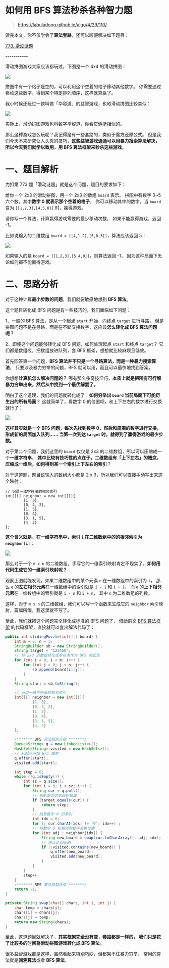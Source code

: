 

如何用 BFS 算法秒杀各种智力题
======
> https://labuladong.github.io/algo/4/29/110/


读完本文，你不仅学会了**算法套路**，还可以顺便解决如下题目：

[773. 滑动谜题](https://leetcode.cn/problems/sliding-puzzle/)

**-----------**

滑动拼图游戏大家应该都玩过，下图是一个 4x4 的滑动拼图：

![](../../pictures/sliding_puzzle/1.jpeg)

拼图中有一个格子是空的，可以利用这个空着的格子移动其他数字。
你需要通过移动这些数字，得到某个特定排列顺序，这样就算赢了。

我小时候还玩过一款叫做「华容道」的益智游戏，也和滑动拼图比较类似：

![](../../pictures/sliding_puzzle/2.jpeg)

实际上，滑动拼图游戏也叫数字华容道，你看它俩挺相似的。

那么这种游戏怎么玩呢？我记得是有一些套路的，类似于魔方还原公式。
但是我们今天不来研究让人头秃的技巧，**这些益智游戏通通可以用暴力搜索算法解决，
所以今天我们就学以致用，用 BFS 算法框架来秒杀这些游戏**。


# 一、题目解析

力扣第 773 题「滑动谜题」就是这个问题，题目的要求如下：

给你一个 2x3 的滑动拼图，用一个 2x3 的数组 `board` 表示。
拼图中有数字 0~5 六个数，其中**数字 0 就表示那个空着的格子**，
你可以移动其中的数字，当 `board` 变为 `[[1,2,3],[4,5,0]]` 时，赢得游戏。

请你写一个算法，计算赢得游戏需要的最少移动次数，
如果不能赢得游戏，返回 -1。

比如说输入的二维数组 `board = [[4,1,2],[5,0,3]]`，算法应该返回 5：

![](../../pictures/sliding_puzzle/5.jpeg)

如果输入的是 `board = [[1,2,3],[5,4,0]]`，则算法返回 -1，
因为这种局面下无论如何都不能赢得游戏。


# 二、思路分析

对于这种计算**最小步数的问题**，我们就要敏感地想到 **BFS 算法**。

这个题目转化成 BFS 问题是有一些技巧的，我们面临如下问题：

1、一般的 BFS 算法，是从一个起点 `start` 开始，向终点 `target` 进行寻路，
但是拼图问题不是在寻路，而是在不断交换数字，这应该**怎么转化成 BFS 算法问题呢？**

2、即便这个问题能够转化成 BFS 问题，如何处理起点 `start` 和终点 `target`？
它们都是数组哎，把数组放进队列，套 BFS 框架，想想就比较麻烦且低效。

首先回答第一个问题，**BFS 算法并不只是一个寻路算法，而是一种暴力搜索算法**，
只要涉及暴力穷举的问题，BFS 就可以用，而且可以最快地找到答案。

你想想**计算机怎么解决问题的？**
哪有那么多奇技淫巧，**本质上就是把所有可行解暴力穷举出来，然后从中找到一个最优解罢了。**

明白了这个道理，我们的问题就转化成了：**如何穷举出 `board` 当前局面下可能衍生出的所有局面**？
这就简单了，看数字 0 的位置呗，和上下左右的数字进行交换就行了：

![](../../pictures/sliding_puzzle/3.jpeg)

**这样其实就是一个 BFS 问题，每次先找到数字 0，然后和周围的数字进行交换，形成新的局面加入队列…… 
当第一次到达 `target` 时，就得到了赢得游戏的最少步数。**

对于第二个问题，我们这里的 `board` 仅仅是 2x3 的二维数组，所以可以压缩成一个**一维字符串**。
**其中比较有技巧性的点在于，二维数组有「上下左右」的概念，压缩成一维后，如何得到某一个索引上下左右的索引**？

对于这道题，题目说输入的数组大小都是 2 x 3，所以我们可以直接手动写出来这个映射：

```
// 记录一维字符串的相邻索引
int[][] neighbor = new int[][]{
        {1, 3},
        {0, 4, 2},
        {1, 5},
        {0, 4},
        {3, 1, 5},
        {4, 2}
};
```

**这个含义就是，在一维字符串中，索引 `i` 在二维数组中的的相邻索引为 `neighbor[i]`**：

![](../../pictures/sliding_puzzle/4.jpeg)

那么对于一个 `m x n` 的二维数组，手写它的一维索引映射肯定不现实了，**如何用代码生成它的一维索引映射呢？**

观察上图就能发现，如果二维数组中的某个元素 `e` 在一维数组中的索引为 `i`，
那么 `e` 的**左右相邻元素**在一维数组中的索引就是 `i - 1` 和 `i + 1`，
而 `e` 的**上下相邻元素**在一维数组中的索引就是 `i - n` 和 `i + n`，
其中 `n` 为二维数组的列数。

这样，对于 `m x n` 的二维数组，我们可以写一个函数来生成它的 `neighbor` 索引映射，篇幅所限，我这里就不写了。

至此，我们就把这个问题完全转化成标准的 BFS 问题了，
借助前文 [BFS 算法框架](https://labuladong.github.io/algo/4/29/109/) 
的代码框架，直接就可以套出解法代码了：

```java
public int slidingPuzzle(int[][] board) {
    int m = 2, n = 3;
    StringBuilder sb = new StringBuilder();
    String target = "123450";
    // 将 2x3 的数组转化成字符串作为 BFS 的起点
    for (int i = 0; i < m; i++) {
        for (int j = 0; j < n; j++) {
            sb.append(board[i][j]);
        }
    }
    String start = sb.toString();

    // 记录一维字符串的相邻索引
    int[][] neighbor = new int[][]{
            {1, 3},
            {0, 4, 2},
            {1, 5},
            {0, 4},
            {3, 1, 5},
            {4, 2}
    };

    /******* BFS 算法框架开始 *******/
    Queue<String> q = new LinkedList<>();
    HashSet<String> visited = new HashSet<>();
    // 从起点开始 BFS 搜索
    q.offer(start);
    visited.add(start);

    int step = 0;
    while (!q.isEmpty()) {
        int sz = q.size();
        for (int i = 0; i < sz; i++) {
            String cur = q.poll();
            // 判断是否达到目标局面
            if (target.equals(cur)) {
                return step;
            }
            // 找到数字 0 的索引
            int idx = 0;
            for (; cur.charAt(idx) != '0'; idx++) ;
            // 将数字 0 和相邻的数字交换位置
            for (int adj : neighbor[idx]) {
                String new_board = swap(cur.toCharArray(), adj, idx);
                // 防止走回头路
                if (!visited.contains(new_board)) {
                    q.offer(new_board);
                    visited.add(new_board);
                }
            }
        }
        step++;
    }
    /******* BFS 算法框架结束 *******/
    return -1;
}

private String swap(char[] chars, int i, int j) {
    char temp = chars[i];
    chars[i] = chars[j];
    chars[j] = temp;
    return new String(chars);
}
```

至此，这道题目就解决了，**其实框架完全没有变，套路都是一样的，
我们只是花了比较多的时间将滑动拼图游戏转化成 BFS 算法。**

很多益智游戏都是这样，虽然看起来特别巧妙，但都架不住暴力穷举，
常用的算法就是**回溯算法**或者 **BFS 算法**。

